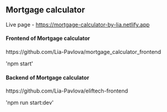 <h2>Mortgage calculator</h2>

Live page - https://mortgage-calculator-by-lia.netlify.app

<h4>Frontend of Mortgage calculator</h4>
 <p>https://github.com/Lia-Pavlova/mortgage_calculator_frontend</p>
<p>'npm start'</p>

<h4>Backend of Mortgage calculator</h4>
 <p>https://github.com/Lia-Pavlova/eliftech-frontend</p>
<p>'npm run start:dev'</p>
